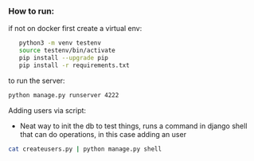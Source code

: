 ### How to run:

if not on docker first create a virtual env:
```bash
   python3 -m venv testenv
   source testenv/bin/activate
   pip install --upgrade pip
   pip install -r requirements.txt
```

to run the server:

```bash
python manage.py runserver 4222
```


Adding users via script:
   - Neat way to init the db to test things, runs a command in django shell that can do operations, in this case adding an user
```bash
cat createusers.py | python manage.py shell
```
